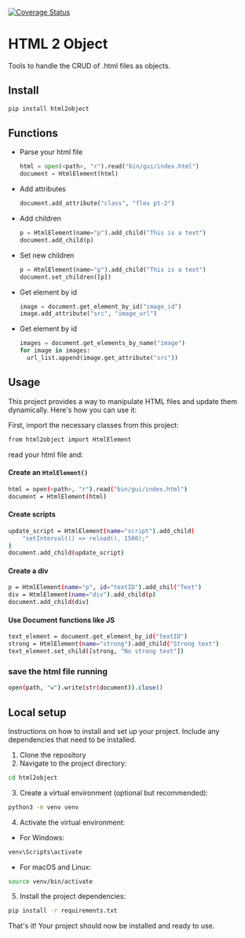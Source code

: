 [![Coverage Status](https://coveralls.io/repos/github/boterop/html2object/badge.svg?branch=main)](https://coveralls.io/github/boterop/html2object?branch=main)

# HTML 2 Object

Tools to handle the CRUD of .html files as objects.

## Install

```sh
pip install html2object
```

## Functions

- Parse your html file

  ```py
  html = open(<path>, "r").read("bin/gui/index.html")
  document = HtmlElement(html)
  ```

- Add attributes

  ```py
  document.add_attribute("class", "flex pt-2")
  ```

- Add children

  ```py
  p = HtmlElement(name="p").add_child("This is a text")
  document.add_child(p)
  ```

- Set new children

  ```py
  p = HtmlElement(name="p").add_child("This is a text")
  document.set_children([p])
  ```

- Get element by id

  ```py
  image = document.get_element_by_id("image_id")
  image.add_attribute("src", "image_url")
  ```

- Get element by id

  ```py
  images = document.get_elements_by_name("image")
  for image in images:
    url_list.append(image.get_attribute("src"))
  ```

## Usage

This project provides a way to manipulate HTML files and update them dynamically. Here's how you can use it:

First, import the necessary classes from this project:

```sh
from html2object import HtmlElement
```

read your html file and:

#### Create an `HtmlElement()`

```sh
html = open(<path>, "r").read("bin/gui/index.html")
document = HtmlElement(html)
```

#### Create scripts

```sh
update_script = HtmlElement(name="script").add_child(
    "setInterval(() => reload(), 1500);"
)
document.add_child(update_script)
```

#### Create a div

```sh
p = HtmlElement(name="p", id="textID").add_chil("Text")
div = HtmlElement(name="div").add_child(p)
document.add_child(div)
```

#### Use Document functions like JS

```sh
text_element = document.get_element_by_id("textID")
strong = HtmlElement(name="strong").add_child("Strong text")
text_element.set_child([strong, "No strong text"])
```

### save the html file running

```sh
open(path, "w").write(str(document)).close()
```

## Local setup

Instructions on how to install and set up your project. Include any dependencies that need to be installed.

1. Clone the repository
2. Navigate to the project directory:

```sh
cd html2object
```

3. Create a virtual environment (optional but recommended):

```sh
python3 -m venv venv
```

4. Activate the virtual environment:

- For Windows:

```sh
venv\Scripts\activate
```

- For macOS and Linux:

```sh
source venv/bin/activate
```

5. Install the project dependencies:

```sh
pip install -r requirements.txt
```

That's it! Your project should now be installed and ready to use.
